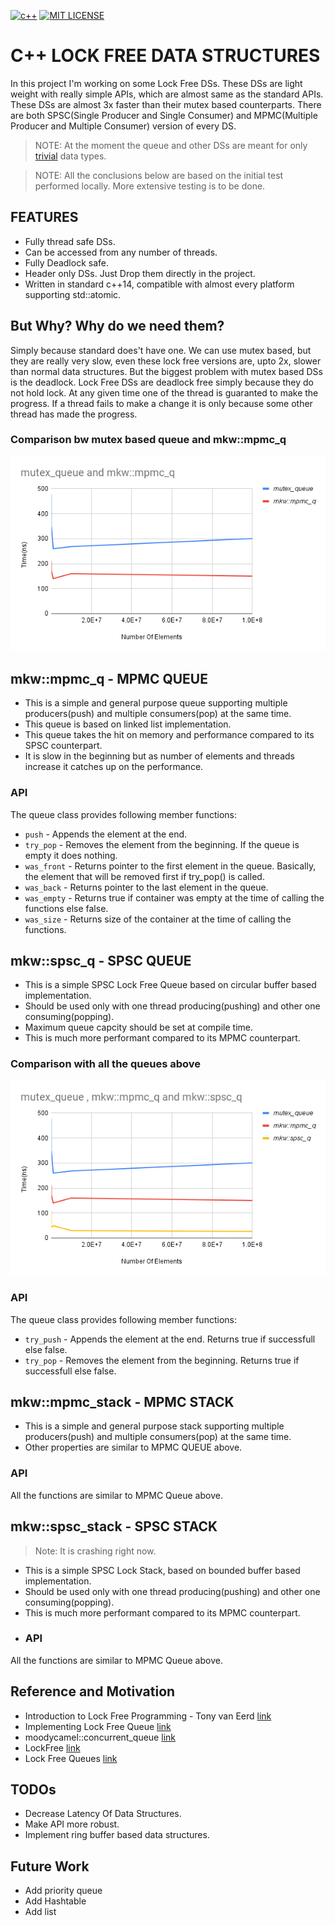 [![c++](https://img.shields.io/badge/dialect-C%2B%2B-orange)](https://en.cppreference.com/w/cpp/compiler_support/14#C.2B.2B14_library_features)
[![MIT LICENSE](https://img.shields.io/github/license/Yashsoni-1/lock_free_queue)](https://github.com/Yashsoni-1/lock_free_queue/blob/main/LICENSE)

# C++ LOCK FREE DATA STRUCTURES

In this project I'm working on some Lock Free DSs. These DSs are light weight with really simple APIs, which are almost same as the standard APIs. These DSs are almost 3x faster than their mutex based counterparts.
There are both SPSC(Single Producer and Single Consumer) and MPMC(Multiple Producer and Multiple Consumer) version of every DS.

> NOTE: At the moment the queue and other DSs are meant for only [trivial](https://en.cppreference.com/w/cpp/named_req/TrivialType) data types.

> NOTE: All the conclusions below are based on the initial test performed locally. More extensive testing is to be done.

## FEATURES

- Fully thread safe DSs.
- Can be accessed from any number of threads.
- Fully Deadlock safe.
- Header only DSs. Just Drop them directly in the project.
- Written in standard c++14, compatible with almost every platform supporting std::atomic.

## But Why? Why do we need them?
Simply because standard does't have one. We can use mutex based, but they are really very slow, even these lock free versions are, upto 2x, slower than normal data structures. But the biggest problem with mutex based DSs is the deadlock. Lock Free DSs are deadlock free simply because they do not hold lock. At any given time one of the thread is guaranted to make the progress. If a thread fails to make a change it is only because some other thread has made the progress. 
### Comparison bw mutex based queue and mkw::mpmc_q
![comparison 1 graph](https://github.com/Yashsoni-1/lock_free_queue/blob/main/images/1.1.png)

## mkw::mpmc_q - MPMC QUEUE
- This is a simple and general purpose queue supporting multiple producers(push) and multiple consumers(pop) at the same time.
- This queue is based on linked list implementation.
- This queue takes the hit on memory and performance compared to its SPSC counterpart.
- It is slow in the beginning but as number of elements and threads increase it catches up on the performance.
### API
The queue class provides following member functions:
- `push` - Appends the element at the end.
- `try_pop` - Removes the element from the beginning. If the queue is empty it does nothing.
- `was_front` - Returns pointer to the first element in the queue. Basically, the element that will be removed first if try_pop() is called.
- `was_back` - Returns pointer to the last element in the queue. 
- `was_empty` - Returns true if container was empty at the time of calling the functions else false.
- `was_size` - Returns size of the container at the time of calling the functions.

## mkw::spsc_q - SPSC QUEUE 
- This is a simple SPSC Lock Free Queue based on circular buffer based implementation.
- Should be used only with one thread producing(pushing) and other one consuming(popping).
- Maximum queue capcity should be set at compile time.
- This is much more performant compared to its MPMC counterpart.
### Comparison with all the queues above
![comparison 2 graph](https://github.com/Yashsoni-1/lock_free_queue/blob/main/images/2.png)
### API
The queue class provides following member functions:
- `try_push` - Appends the element at the end. Returns true if successfull else false.
- `try_pop` - Removes the element from the beginning. Returns true if successfull else false.


## mkw::mpmc_stack - MPMC STACK
- This is a simple and general purpose stack supporting multiple producers(push) and multiple consumers(pop) at the same time.
- Other properties are similar to MPMC QUEUE above.
### API
All the functions are similar to MPMC Queue above.

## mkw::spsc_stack - SPSC STACK 
> Note: It is crashing right now.
- This is a simple SPSC Lock Stack, based on bounded buffer based implementation.
- Should be used only with one thread producing(pushing) and other one consuming(popping).
- This is much more performant compared to its MPMC counterpart.
- ### API
All the functions are similar to MPMC Queue above.

## Reference and Motivation
- Introduction to Lock Free Programming - Tony van Eerd [link](https://youtu.be/RWCadBJ6wTk?si=outhGFJP-Gf4h6D0)
- Implementing Lock Free Queue [link](https://citeseerx.ist.psu.edu/viewdoc/download?doi=10.1.1.53.8674&rep=rep1&type=pdf)
- moodycamel::concurrent_queue [link](https://github.com/ikiller1/moodycamel-ConcurrentQueue.git)
- LockFree [link](https://github.com/DNedic/lockfree.git)
- Lock Free Queues [link](https://jbseg.medium.com/lock-free-queues-e48de693654b)

## TODOs
- Decrease Latency Of Data Structures.
- Make API more robust.
- Implement ring buffer based data structures.

## Future Work
- Add priority queue
- Add Hashtable
- Add list
  
